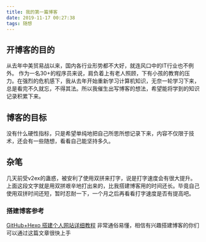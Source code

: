 ```yaml
---
title: 我的第一篇博客
date: 2019-11-17 00:27:38
tags: 随想
---
```

## 开博客的目的
从去年中美贸易战以来，国内各行业形势都不大好，就连风口中的IT行业也不例外。
作为一名30+的程序员来说，肩负着上有老人照顾，下有小孩的教育的压力。在强烈的危机感下，我从去年开始重新学习计算机知识，无奈一轮学习下来，总是看完不久就忘，不得其法。所以我催生出写博客的想法，希望能将学到的知识记录积累下来。

## 博客的目标
没有什么硬性指标，只是希望单纯地把自己所思所想记录下来，内容不仅限于技术，还会有一些随想，看看自己能坚持多久。

## 杂笔
几天前受v2ex的蛊惑，被安利了使用双拼来打字，说是打字速度会有很大提升。上面这段文字就是用双拼艰辛地打出来的，比我搭建博客用的时间还长。毕竟自己使用双拼时间还短，暂时忍耐一下，一个月之后再看看打字速度是否有提高吧。

### 搭建博客参考
[GitHub+Hexo 搭建个人网站详细教程](https://zhuanlan.zhihu.com/p/26625249)
非常通俗易懂，相信有兴趣搭建博客的你们可以通过这篇文章很快上手
